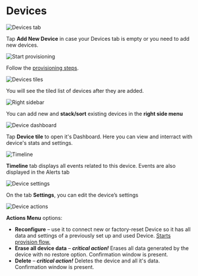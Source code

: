 # Devices

![Devices tab](https://user-images.githubusercontent.com/72790181/119995197-030ca900-bfd6-11eb-9d63-af55d189a5cf.png)

Tap **Add New Device** in case your Devices tab is empty or you need to add new devices.

![Start provisioning](https://user-images.githubusercontent.com/72790181/119669516-cce9f080-be40-11eb-9ff0-d83ff21139a2.png)

Follow the [provisioning steps]().

![Devices tiles](https://user-images.githubusercontent.com/72790181/119669566-d410fe80-be40-11eb-8163-15dcd1da98d4.png)

You will see the tiled list of devices after they are added.

![Right sidebar](https://user-images.githubusercontent.com/72790181/119669667-e5f2a180-be40-11eb-870a-2435ab0c941d.png)

You can add new and **stack/sort** existing devices in the **right side menu**

![Device dashboard](https://user-images.githubusercontent.com/72790181/119669724-f276fa00-be40-11eb-8188-0b89bfee4382.png)

Tap **Device tile** to open it's Dashboard. Here you can view and interract with device's stats and settings.

![Timeline](https://user-images.githubusercontent.com/72790181/119669742-f7d44480-be40-11eb-8374-9162ffef0960.png)

**Timeline** tab displays all events related to this device. Events are also displayed in the Alerts tab

![Device settings](https://user-images.githubusercontent.com/72790181/119669773-fc98f880-be40-11eb-986e-1e8fa128075d.png)

On the tab **Settings**, you can edit the device’s settings

![Device actions](https://user-images.githubusercontent.com/72790181/119669787-00c51600-be41-11eb-918a-b42ca9ce7219.png)

**Actions Menu** options:

* **Reconfigure** – use it to connect new or factory-reset Device so it has all data and settings of a previously set up and used Device. [Starts provision flow.]()
* **Erase all device data** – _**critical action!**_  Erases all data generated by the device with no restore option. Confirmation window is present.
* **Delete** – _**critical action!**_  Deletes the device and all it's data. Confirmation window is present.

